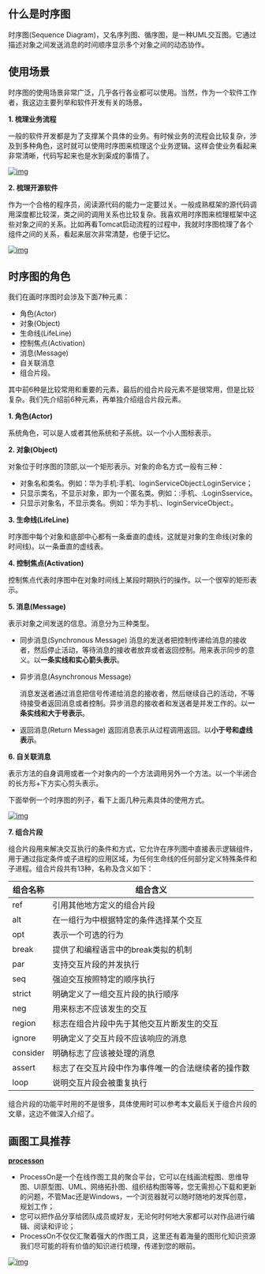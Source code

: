 ## 什么是时序图

时序图(Sequence Diagram)，又名序列图、循序图，是一种UML交互图。它通过描述对象之间发送消息的时间顺序显示多个对象之间的动态协作。

## 使用场景

时序图的使用场景非常广泛，几乎各行各业都可以使用。当然，作为一个软件工作者，我这边主要列举和软件开发有关的场景。

**1. 梳理业务流程**

一般的软件开发都是为了支撑某个具体的业务。有时候业务的流程会比较复杂，涉及到多种角色，这时就可以使用时序图来梳理这个业务逻辑。这样会使业务看起来非常清晰，代码写起来也是水到渠成的事情了。

[![img](https://img2020.cnblogs.com/blog/1775037/202007/1775037-20200710151555933-518672375.jpg)](https://img2020.cnblogs.com/blog/1775037/202007/1775037-20200710151555933-518672375.jpg)

**2. 梳理开源软件**

作为一个合格的程序员，阅读源代码的能力一定要过关。一般成熟框架的源代码调用深度都比较深，类之间的调用关系也比较复杂。我喜欢用时序图来梳理框架中这些对象之间的关系。比如再看Tomcat启动流程的过程中，我就时序图梳理了各个组件之间的关系，看起来层次非常清楚，也便于记忆。

[![img](https://img2020.cnblogs.com/blog/1775037/202007/1775037-20200704220716365-1370663428.png)](https://img2020.cnblogs.com/blog/1775037/202007/1775037-20200704220716365-1370663428.png)

## 时序图的角色

我们在画时序图时会涉及下面7种元素：

- 角色(Actor)
- 对象(Object)
- 生命线(LifeLine)
- 控制焦点(Activation)
- 消息(Message)
- 自关联消息
- 组合片段。

其中前6种是比较常用和重要的元素，最后的组合片段元素不是很常用，但是比较复杂。我们先介绍前6种元素，再单独介绍组合片段元素。

**1. 角色(Actor)**

系统角色，可以是人或者其他系统和子系统。以一个小人图标表示。

**2. 对象(Object)**

对象位于时序图的顶部,以一个矩形表示。对象的命名方式一般有三种：

- 对象名和类名。例如：华为手机:手机、loginServiceObject:LoginService；
- 只显示类名，不显示对象，即为一个匿名类。例如：:手机、:LoginSservice。
- 只显示对象名，不显示类名。例如：华为手机:、loginServiceObject:。

**3. 生命线(LifeLine)**

时序图中每个对象和底部中心都有一条垂直的虚线，这就是对象的生命线(对象的时间线)。以一条垂直的虚线表。

**4. 控制焦点(Activation)**

控制焦点代表时序图中在对象时间线上某段时期执行的操作。以一个很窄的矩形表示。

**5. 消息(Message)**

表示对象之间发送的信息。消息分为三种类型。

- 同步消息(Synchronous Message)
  消息的发送者把控制传递给消息的接收者，然后停止活动，等待消息的接收者放弃或者返回控制。用来表示同步的意义。以**一条实线和实心箭头表示**。

- 异步消息(Asynchronous Message)

  消息发送者通过消息把信号传递给消息的接收者，然后继续自己的活动，不等待接受者返回消息或者控制。异步消息的接收者和发送者是并发工作的。以**一条实线和大于号表示**。

- 返回消息(Return Message)
  返回消息表示从过程调用返回。以**小于号和虚线表示**。

**6. 自关联消息**

表示方法的自身调用或者一个对象内的一个方法调用另外一个方法。以一个半闭合的长方形+下方实心剪头表示。

下面举例一个时序图的列子，看下上面几种元素具体的使用方式。

[![img](https://img2020.cnblogs.com/blog/1775037/202007/1775037-20200712162814914-638213115.png)](https://img2020.cnblogs.com/blog/1775037/202007/1775037-20200712162814914-638213115.png)

**7. 组合片段**

组合片段用来解决交互执行的条件和方式，它允许在序列图中直接表示逻辑组件，用于通过指定条件或子进程的应用区域，为任何生命线的任何部分定义特殊条件和子进程。组合片段共有13种，名称及含义如下：

| 组合名称 | 组合含义                                           |
| -------- | -------------------------------------------------- |
| ref      | 引用其他地方定义的组合片段                         |
| alt      | 在一组行为中根据特定的条件选择某个交互             |
| opt      | 表示一个可选的行为                                 |
| break    | 提供了和编程语言中的break类拟的机制                |
| par      | 支持交互片段的并发执行                             |
| seq      | 强迫交互按照特定的顺序执行                         |
| strict   | 明确定义了一组交互片段的执行顺序                   |
| neg      | 用来标志不应该发生的交互                           |
| region   | 标志在组合片段中先于其他交互片断发生的交互         |
| ignore   | 明确定义了交互片段不应该响应的消息                 |
| consider | 明确标志了应该被处理的消息                         |
| assert   | 标志了在交互片段中作为事件唯一的合法继续者的操作数 |
| loop     | 说明交互片段会被重复执行                           |

组合片段的功能平时用的不是很多，具体使用时可以参考本文最后关于组合片段的文章，这边不做深入介绍了。

## 画图工具推荐

**[processon](https://processon.com/)**

- ProcessOn是一个在线作图工具的聚合平台，它可以在线画流程图、思维导图、UI原型图、UML、网络拓扑图、组织结构图等等，您无需担心下载和更新的问题，不管Mac还是Windows，一个浏览器就可以随时随地的发挥创意，规划工作；
- 您可以把作品分享给团队成员或好友，无论何时何地大家都可以对作品进行编辑、阅读和评论；
- ProcessOn不仅仅汇聚着强大的作图工具，这里还有着海量的图形化知识资源我们尽可能的将有价值的知识进行梳理，传递到您的眼前。

[![img](https://img2020.cnblogs.com/blog/1775037/202007/1775037-20200712163810994-2033400356.png)](https://img2020.cnblogs.com/blog/1775037/202007/1775037-20200712163810994-2033400356.png)